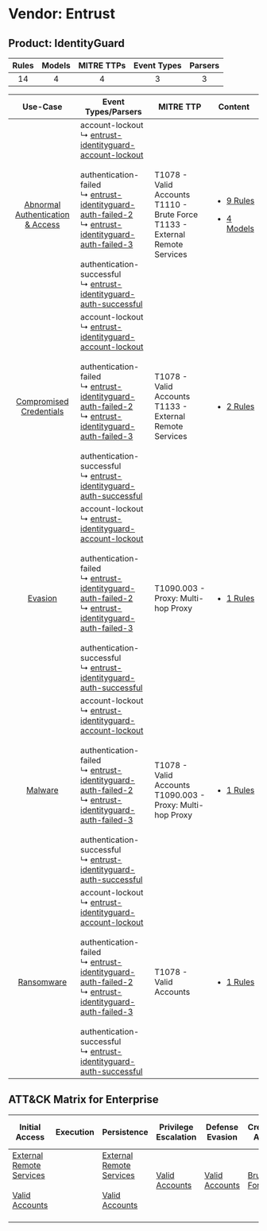 Vendor: Entrust
===============
Product: IdentityGuard
----------------------
| Rules | Models | MITRE TTPs | Event Types | Parsers |
|:-----:|:------:|:----------:|:-----------:|:-------:|
|  14   |   4    |     4      |      3      |    3    |

|                                           Use-Case                                           | Event Types/Parsers                                                                                                                                                                                                                                                                                                                                                                                                                                                                                                                  | MITRE TTP                                                                             | Content                                                                                                                           |
|:--------------------------------------------------------------------------------------------:| ------------------------------------------------------------------------------------------------------------------------------------------------------------------------------------------------------------------------------------------------------------------------------------------------------------------------------------------------------------------------------------------------------------------------------------------------------------------------------------------------------------------------------------ | ------------------------------------------------------------------------------------- | --------------------------------------------------------------------------------------------------------------------------------- |
| [Abnormal Authentication & Access](../../../UseCases/uc_abnormal_authentication_&_access.md) |  account-lockout<br> ↳ [entrust-identityguard-account-lockout](Parsers/parserContent_entrust-identityguard-account-lockout.md)<br><br> authentication-failed<br> ↳ [entrust-identityguard-auth-failed-2](Parsers/parserContent_entrust-identityguard-auth-failed-2.md)<br> ↳ [entrust-identityguard-auth-failed-3](Parsers/parserContent_entrust-identityguard-auth-failed-3.md)<br><br> authentication-successful<br> ↳ [entrust-identityguard-auth-successful](Parsers/parserContent_entrust-identityguard-auth-successful.md)<br> | T1078 - Valid Accounts<br>T1110 - Brute Force<br>T1133 - External Remote Services<br> | [<ul><li>9 Rules</li></ul><ul><li>4 Models</li></ul>](Rules_Models/r_m_entrust_identityguard_Abnormal_Authentication_&_Access.md) |
|          [Compromised Credentials](../../../UseCases/uc_compromised_credentials.md)          |  account-lockout<br> ↳ [entrust-identityguard-account-lockout](Parsers/parserContent_entrust-identityguard-account-lockout.md)<br><br> authentication-failed<br> ↳ [entrust-identityguard-auth-failed-2](Parsers/parserContent_entrust-identityguard-auth-failed-2.md)<br> ↳ [entrust-identityguard-auth-failed-3](Parsers/parserContent_entrust-identityguard-auth-failed-3.md)<br><br> authentication-successful<br> ↳ [entrust-identityguard-auth-successful](Parsers/parserContent_entrust-identityguard-auth-successful.md)<br> | T1078 - Valid Accounts<br>T1133 - External Remote Services<br>                        | [<ul><li>2 Rules</li></ul>](Rules_Models/r_m_entrust_identityguard_Compromised_Credentials.md)                                    |
|                          [Evasion](../../../UseCases/uc_evasion.md)                          |  account-lockout<br> ↳ [entrust-identityguard-account-lockout](Parsers/parserContent_entrust-identityguard-account-lockout.md)<br><br> authentication-failed<br> ↳ [entrust-identityguard-auth-failed-2](Parsers/parserContent_entrust-identityguard-auth-failed-2.md)<br> ↳ [entrust-identityguard-auth-failed-3](Parsers/parserContent_entrust-identityguard-auth-failed-3.md)<br><br> authentication-successful<br> ↳ [entrust-identityguard-auth-successful](Parsers/parserContent_entrust-identityguard-auth-successful.md)<br> | T1090.003 - Proxy: Multi-hop Proxy<br>                                                | [<ul><li>1 Rules</li></ul>](Rules_Models/r_m_entrust_identityguard_Evasion.md)                                                    |
|                          [Malware](../../../UseCases/uc_malware.md)                          |  account-lockout<br> ↳ [entrust-identityguard-account-lockout](Parsers/parserContent_entrust-identityguard-account-lockout.md)<br><br> authentication-failed<br> ↳ [entrust-identityguard-auth-failed-2](Parsers/parserContent_entrust-identityguard-auth-failed-2.md)<br> ↳ [entrust-identityguard-auth-failed-3](Parsers/parserContent_entrust-identityguard-auth-failed-3.md)<br><br> authentication-successful<br> ↳ [entrust-identityguard-auth-successful](Parsers/parserContent_entrust-identityguard-auth-successful.md)<br> | T1078 - Valid Accounts<br>T1090.003 - Proxy: Multi-hop Proxy<br>                      | [<ul><li>1 Rules</li></ul>](Rules_Models/r_m_entrust_identityguard_Malware.md)                                                    |
|                       [Ransomware](../../../UseCases/uc_ransomware.md)                       |  account-lockout<br> ↳ [entrust-identityguard-account-lockout](Parsers/parserContent_entrust-identityguard-account-lockout.md)<br><br> authentication-failed<br> ↳ [entrust-identityguard-auth-failed-2](Parsers/parserContent_entrust-identityguard-auth-failed-2.md)<br> ↳ [entrust-identityguard-auth-failed-3](Parsers/parserContent_entrust-identityguard-auth-failed-3.md)<br><br> authentication-successful<br> ↳ [entrust-identityguard-auth-successful](Parsers/parserContent_entrust-identityguard-auth-successful.md)<br> | T1078 - Valid Accounts<br>                                                            | [<ul><li>1 Rules</li></ul>](Rules_Models/r_m_entrust_identityguard_Ransomware.md)                                                 |

ATT&CK Matrix for Enterprise
----------------------------
| Initial Access                                                                                                                                   | Execution | Persistence                                                                                                                                      | Privilege Escalation                                                | Defense Evasion                                                     | Credential Access                                                | Discovery | Lateral Movement | Collection | Command and Control                                                                                                                       | Exfiltration | Impact |
| ------------------------------------------------------------------------------------------------------------------------------------------------ | --------- | ------------------------------------------------------------------------------------------------------------------------------------------------ | ------------------------------------------------------------------- | ------------------------------------------------------------------- | ---------------------------------------------------------------- | --------- | ---------------- | ---------- | ----------------------------------------------------------------------------------------------------------------------------------------- | ------------ | ------ |
| [External Remote Services](https://attack.mitre.org/techniques/T1133)<br><br>[Valid Accounts](https://attack.mitre.org/techniques/T1078)<br><br> |           | [External Remote Services](https://attack.mitre.org/techniques/T1133)<br><br>[Valid Accounts](https://attack.mitre.org/techniques/T1078)<br><br> | [Valid Accounts](https://attack.mitre.org/techniques/T1078)<br><br> | [Valid Accounts](https://attack.mitre.org/techniques/T1078)<br><br> | [Brute Force](https://attack.mitre.org/techniques/T1110)<br><br> |           |                  |            | [Proxy: Multi-hop Proxy](https://attack.mitre.org/techniques/T1090/003)<br><br>[Proxy](https://attack.mitre.org/techniques/T1090)<br><br> |              |        |